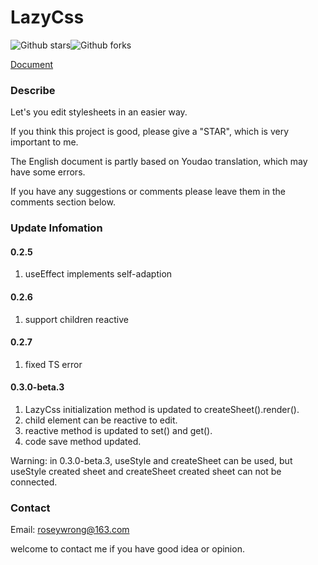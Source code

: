 # LazyCss

![Github stars](https://img.shields.io/github/stars/roseyw/lazycss.svg)![Github forks](https://img.shields.io/github/forks/roseyw/lazycss.svg) 

 [Document](https://roseyw.github.io/lazycss-docs/)

### Describe

Let's you edit stylesheets in an easier way.

If you think this project is good, please give a "STAR", which is very important to me.

The English document is partly based on Youdao translation, which may have some errors.

If you have any suggestions or comments please leave them in the comments section below.

### Update Infomation

#### 0.2.5

1. useEffect implements self-adaption

#### 0.2.6

1. support children reactive

#### 0.2.7

1. fixed TS error

#### 0.3.0-beta.3

1. LazyCss initialization method is updated to createSheet().render().
2. child element can be reactive to edit.
3. reactive method is updated to set() and get().
4. code save method updated.

Warning: in 0.3.0-beta.3, useStyle and createSheet can be used, but useStyle created sheet and createSheet created sheet can not be connected.

### Contact

Email: roseywrong@163.com

welcome to contact me if you have good idea or opinion.
